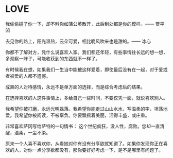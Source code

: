 # LOVE

我偷偷碰了你一下，却不料你如蒲公英散开，此后到处都是你的模样。—— 贾平凹

去见你的路上，阳光温热，云朵可爱，相比晚风吹来也是甜的。—— 冰心

你都不了解对方，凭什么说喜欢人家。我们都还年轻，有些事情往长远的想一想，多观察一阵子，可能收获到的东西就不一样了。

有时候我在想，如果我们一生当中能被这样爱着，即使最后没有在一起，对于爱或者被爱的人都不遗憾。

成熟的人对待感情，永远不是单方面的选择，而是综合考虑后的结果。

在选择喜欢的人这件事情上，多给自己一些时间，不要仅凭一面，就说喜欢别人。

我希望你被打磨，永远光明磊落。我希望你能走过山山水水，写温柔的字，坦荡地爱。我希望你被阅读，不被辜负。你要飘摇着美丽，活得丰盛，或庄重。

非常喜欢萨冈写给萨特的一句情书： 这个世纪疯狂，没人性，腐败。您却一直清醒，温柔，一尘不染。

原来一个人喜不喜欢你，从看她对你有没有分享欲就知道了。如果你发现你正在喜欢的人，对你一点分享欲都没有，那你要好好考虑一下，是不是哪里有问题了。